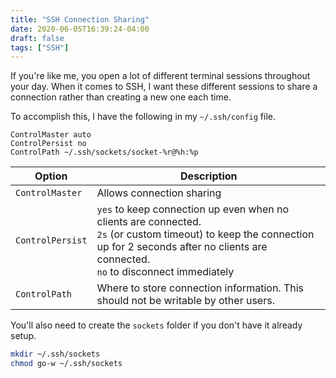 ```yaml
---
title: "SSH Connection Sharing"
date: 2020-06-05T16:39:24-04:00
draft: false
tags: ["SSH"]
---
```

If you're like me, you open a lot of different terminal sessions throughout your day. When it comes to SSH, I want these different sessions to share a connection rather than creating a new one each time.

To accomplish this, I have the following in my `~/.ssh/config` file.

```
ControlMaster auto
ControlPersist no
ControlPath ~/.ssh/sockets/socket-%r@%h:%p
```

| Option           | Description                                                  |
| ---------------- | ------------------------------------------------------------ |
| `ControlMaster`  | Allows connection sharing                                    |
| `ControlPersist` | `yes` to keep connection up even when no clients are connected.<br />`2s` (or custom timeout) to keep the connection up for 2 seconds after no clients are connected.<br />`no` to disconnect immediately |
| `ControlPath`    | Where to store connection information. This should not be writable by other users. |


You'll also need to create the `sockets` folder if you don't have it already setup.

```bash
mkdir ~/.ssh/sockets
chmod go-w ~/.ssh/sockets
```

